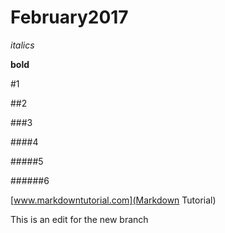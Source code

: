 # February2017
_italics_

**bold**

#1

##2

###3

####4

#####5

######6

[www.markdowntutorial.com](Markdown Tutorial)

This is an edit for the new branch
